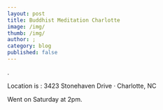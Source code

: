 ```yaml
---
layout: post
title: Buddhist Meditation Charlotte
image: /img/
thumb: /img/
author: ;
category: blog
published: false
---
```


.<!-- truncate_here -->

Location is : 3423 Stonehaven Drive · Charlotte, NC

Went on Saturday at 2pm.